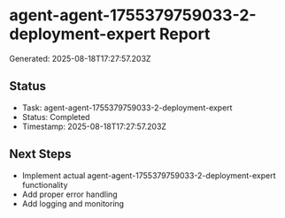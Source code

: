 # agent-agent-1755379759033-2-deployment-expert Report

Generated: 2025-08-18T17:27:57.203Z

## Status
- Task: agent-agent-1755379759033-2-deployment-expert
- Status: Completed
- Timestamp: 2025-08-18T17:27:57.203Z

## Next Steps
- Implement actual agent-agent-1755379759033-2-deployment-expert functionality
- Add proper error handling
- Add logging and monitoring
